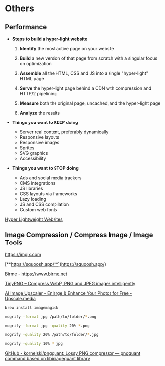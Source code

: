 # Others

## Performance

- **Steps to build a hyper-light website**

    1. **Identify** the most active page on your website

    2. **Build** a new version of that page from scratch with a singular focus on optimization

    3. **Assemble** all the HTML, CSS and JS into a single "hyper-light" HTML page

    4. **Serve** the hyper-light page behind a CDN with compression and HTTP/2 pipelining

    5. **Measure** both the original page, uncached, and the hyper-light page

    6. **Analyze** the results
- **Things you want to KEEP doing**
  - Server real content, preferably dynamically
  - Responsive layouts
  - Responsive images
  - Sprites
  - SVG graphics
  - Accessibility
- **Things you want to STOP doing**
  - Ads and social media trackers
  - CMS integrations
  - JS libraries
  - CSS layouts via frameworks
  - Lazy loading
  - JS and CSS compilation
  - Custom web fonts

[Hyper Lightweight Websites](https://www.youtube.com/watch?v=VUwyYhNO63I)

## Image Compression / Compress Image / Image Tools

<https://imgix.com>

[**https://squoosh.app/**](https://squoosh.app/)

Birme - <https://www.birme.net>

[TinyPNG – Compress WebP, PNG and JPEG images intelligently](https://tinypng.com/)

[AI Image Upscaler - Enlarge & Enhance Your Photos for Free - Upscale.media](https://www.upscale.media/)

```bash
brew install imagemagick

mogrify -format jpg /path/to/folder/*.png

mogrify -format jpg -quality 20% *.png

mogrify -quality 20% /path/to/folder/*.jpg

mogrify -quality 10% *.jpg
```

[GitHub - kornelski/pngquant: Lossy PNG compressor — pngquant command based on libimagequant library](https://github.com/kornelski/pngquant)
